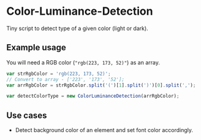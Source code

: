 # Color-Luminance-Detection

Tiny script to detect type of a given color (light or dark).

## Example usage

You will need a RGB color (`"rgb(223, 173, 52)"`) as an array.

```javascript
var strRgbColor = 'rgb(223, 173, 52)';
// Convert to array - ['223', '173', '52'];
var arrRgbColor = strRgbColor.split('(')[1].split(')')[0].split(',');

var detectColorType = new ColorLuminanceDetection(arrRgbColor);
```

## Use cases

* Detect background color of an element and set font color accordingly.

